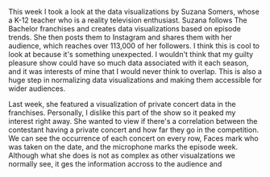 


This week I took a look at the data visualizations by Suzana Somers, whose a K-12 teacher who is a reality television enthusiast. Suzana follows The Bachelor franchises and creates data visualizations based on episode trends. She then posts them to Instagram and shares them with her audience, which reaches over 113,000 of her followers. I think this is cool to look at because it's something unexpected. I wouldn't think that my guilty pleasure show could have so much data associated with it each season, and it was interests of mine that I would never think to overlap. This is also a huge step in normalizing data visualizations and making them accessible for wider audiences.

Last week, she featured a visualization of private concert data in the franchises. Personally, I dislike this part of the show so it peaked my interest right away. She wanted to view if there's a correlation between the contestant having a private concert and how far they go in the competition. We can see the occurrence of each concert on every row, Faces mark who was taken on the date, and the microphone marks the episode week. Although what she does is not as complex as other visualzations we normally see, it ges the information accross to the audience and 
